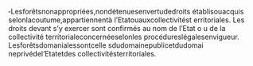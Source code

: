 ‐Lesforêtsnonappropriées,nondétenuesenvertudedroits établisouacquis selonlacoutume,appartiennentà l’Etatouauxcollectivitést erritoriales.
Les droits devant s’y exercer sont confirmés au nom de l’Etat o u de la collectivité territorialeconcernéeselonles procédureslégalesenvigueur.
Lesforêtsdomanialessontcelle sdudomainepublicetdudomai neprivédel’Etatetdes collectivitésterritoriales.